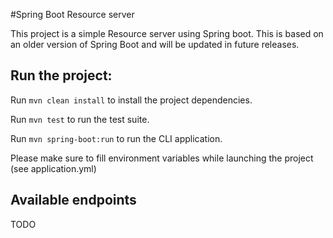 #Spring Boot Resource server

This project is a simple Resource server using Spring boot. This is based on an older version of Spring Boot and will be updated in future releases.

## Run the project: 

Run `mvn clean install` to install the project dependencies.

Run `mvn test` to run the test suite.

Run `mvn spring-boot:run` to run the CLI application.

Please make sure to fill environment variables while launching the project (see application.yml)

## Available endpoints

TODO

 


